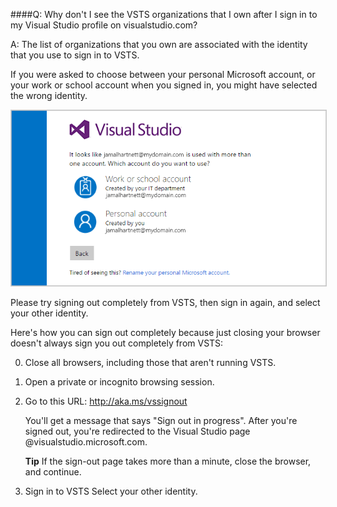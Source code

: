 ####Q:	Why don't I see the VSTS organizations that I own after I sign in to my Visual Studio profile on visualstudio.com?

A:	The list of organizations that you own are 
associated with the identity that you use 
to sign in to VSTS. 

If you were asked to choose between your personal Microsoft account, 
or your work or school account when you signed in, 
you might have selected the wrong identity. 

<img src="_img/sign-in-picker.png" alt="Choose work or school account, or personal Microsoft account" style="border: 1px solid #CCCCCC">

Please try signing out completely from VSTS, 
then sign in again, and select your other identity.

Here's how you can sign out completely because 
just closing your browser doesn't always sign you 
out completely from VSTS:

0.	Close all browsers, including those that aren't running VSTS.

0.	Open a private or incognito browsing session. 

0.	Go to this URL: http://aka.ms/vssignout

	You'll get a message that says "Sign out in progress". 
	After you're signed out, you're redirected to the 
	Visual Studio page @visualstudio.microsoft.com. 

	**Tip** If the sign-out page takes more than a minute, 
	close the browser, and continue.

0.	Sign in to VSTS 
Select your other identity.
